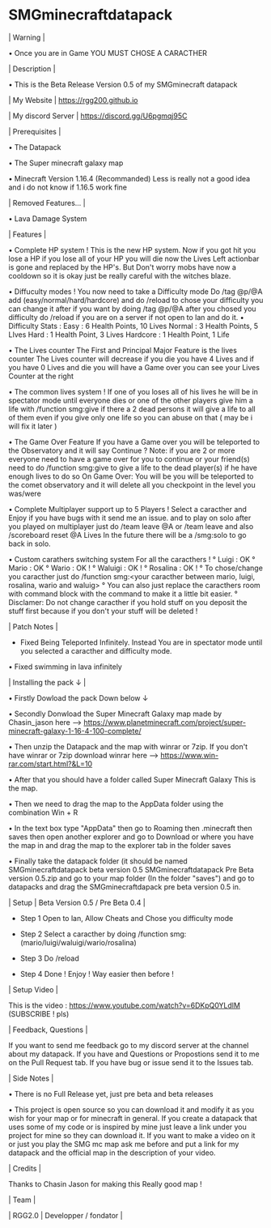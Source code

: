 # SMGminecraftdatapack

| Warning |

• Once you are in Game YOU MUST CHOSE A CARACTHER

| Description |

• This is the Beta Release Version 0.5 of my SMGminecraft datapack

| My Website | https://rgg200.github.io

| My discord Server | https://discord.gg/U6pgmqj95C

| Prerequisites |

• The Datapack

• The Super minecraft galaxy map

• Minecraft Version 1.16.4 (Recommanded) Less is really not a good idea and i do not know if 1.16.5 work fine

| Removed Features... |

• Lava Damage System

| Features |

• Complete HP system ! This is the new HP system. Now if you got hit you lose a HP if you lose all of your HP you will die now the Lives Left actionbar is gone and replaced by the HP's. But Don't worry mobs have now a cooldown so it is okay just be really careful with the witches blaze.

• Diffuculty modes ! You now need to take a Difficulty mode Do /tag @p/@A add (easy/normal/hard/hardcore) and do /reload to chose your difficulty you can change it after if you want by doing /tag @p/@A after you chosed you difficulty do /reload if you are on a server if not open to lan and do it.
• Difficulty Stats :
Easy : 6 Health Points, 10 Lives
Normal : 3 Health Points, 5 LIves
Hard : 1 Health Point, 3 Lives
Hardcore : 1 Health Point, 1 Life

• The Lives counter The First and Principal Major Feature is the lives counter The Lives counter will decrease if you die you have 4 Lives and if you have 0 Lives and die you will have a Game over you can see your Lives Counter at the right

• The common lives system ! If one of you loses all of his lives he will be in spectator mode until everyone dies or one of the other players give him a life with /function smg:give if there a 2 dead persons it will give a life to all of them even if you give only one life so you can abuse on that ( may be i will fix it later )

• The Game Over Feature If you have a Game over you will be teleported to the Observatory and it will say Continue ? Note: if you are 2 or more everyone need to have a game over for you to continue or your friend(s) need to do /function smg:give to give a life to the dead player(s) if he have enough lives to do so On Game Over: You will be you will be teleported to the comet observatory and it will delete all you checkpoint in the level you was/were

• Complete Multiplayer support up to 5 Players ! Select a caracther and Enjoy if you have bugs with it send me an issue. and to play on solo after you played on multiplayer just do /team leave @A or /team leave and also /scoreboard reset @A Lives In the future there will be a /smg:solo to go back in solo.

• Custom carathers switching system For all the caracthers !
° Luigi : OK
° Mario : OK
° Wario : OK !
° Waluigi : OK !
° Rosalina : OK !
° To chose/change you caracther just do /function smg:<your caracther between mario, luigi, rosalina, wario and waluig>
° You can also just replace the caracthers room with command block with the command to make it a little bit easier.
° Disclamer: Do not change caracther if you hold stuff on you deposit the stuff first because if you don't your stuff will be deleted !

| Patch Notes |

- Fixed Being Teleported Infinitely. Instead You are in spectator mode until you selected a caracther and difficulty mode.

• Fixed swimming in lava infinitely

| Installing the pack ↓ |

• Firstly Dowload the pack Down below ↓

• Secondly Donwload the Super Minecraft Galaxy map made by Chasin_jason here --> https://www.planetminecraft.com/project/super-minecraft-galaxy-1-16-4-100-complete/

• Then unzip the Datapack and the map with winrar or 7zip. If you don't have winrar or 7zip download winrar here --> https://www.win-rar.com/start.html?&L=10

• After that you should have a folder called Super Minecraft Galaxy This is the map.

• Then we need to drag the map to the AppData folder using the combination Win + R

• In the text box type "AppData" then go to Roaming then .minecraft then saves then open another explorer and go to Download or where you have the map in and drag the map to the explorer tab in the folder saves

• Finally take the datapack folder (it should be named SMGminecraftdatapack beta version 0.5 SMGminecraftdatapack Pre Beta version 0.5.zip and go to your map folder (In the folder "saves") and go to datapacks and drag the SMGminecraftdapack pre beta version 0.5 in.

| Setup | Beta Version 0.5 / Pre Beta 0.4 |

  - Step 1
    Open to lan, Allow Cheats and Chose you difficulty mode

  - Step 2
    Select a caracther by doing /function smg:(mario/luigi/waluigi/wario/rosalina)

  - Step 3
    Do /reload

  - Step 4
    Done ! Enjoy ! Way easier then before !

| Setup Video |

This is the video : https://www.youtube.com/watch?v=6DKpQ0YLdlM (SUBSCRIBE ! pls)

| Feedback, Questions |

If you want to send me feedback go to my discord server at the channel about my datapack.
If you have and Questions or Propostions send it to me on the Pull Request tab.
If you have bug or issue send it to the Issues tab.

| Side Notes |

• There is no Full Release yet, just pre beta and beta releases

• This project is open source so you can download it and modify it as you wish for your map or for minecraft in general. If you create a datapack that uses some of my code or is inspired by mine just leave a link under you project for mine so they can download it. If you want to make a video on it or just you play the SMG mc map ask me before and put a link for my datapack and the official map in the description of your video.

| Credits |

Thanks to Chasin Jason for making this Really good map !

| Team |

| RGG2.0 | Developper / fondator |

